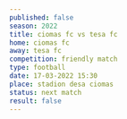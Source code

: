 ```yaml
---
published: false
season: 2022
title: ciomas fc vs tesa fc
home: ciomas fc
away: tesa fc
competition: friendly match
type: football
date: 17-03-2022 15:30
place: stadion desa ciomas
status: next match
result: false
---
```

